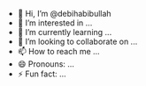 - 👋 Hi, I’m @debihabibullah
- 👀 I’m interested in ...
- 🌱 I’m currently learning ...
- 💞️ I’m looking to collaborate on ...
- 📫 How to reach me ...
- 😄 Pronouns: ...
- ⚡ Fun fact: ...

<!---
debihabibullah/debihabibullah is a ✨ special ✨ repository because its `README.md` (this file) appears on your GitHub profile.
You can click the Preview link to take a look at your changes.
--->
